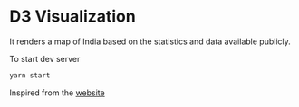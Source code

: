 # D3 Visualization

It renders a map of India based on the statistics and data available publicly.

To start dev server
```bash
yarn start
```

Inspired from the [website](https://www.covid19india.org/)
